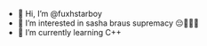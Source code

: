 - 👋 Hi, I’m @fuxhstarboy
- 👀 I’m interested in sasha braus supremacy 😔🤲🏼🛐
- 🌱 I’m currently learning C++

<!---
fuxhstarboy/fuxhstarboy is a ✨ special ✨ repository because its `README.md` (this file) appears on your GitHub profile.
You can click the Preview link to take a look at your changes.
--->
